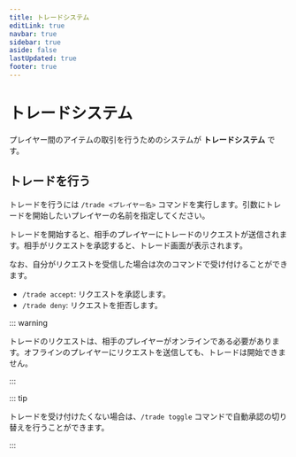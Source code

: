 ```yaml
---
title: トレードシステム
editLink: true
navbar: true
sidebar: true
aside: false
lastUpdated: true
footer: true
---
```


# トレードシステム

プレイヤー間のアイテムの取引を行うためのシステムが **トレードシステム** です。

## トレードを行う

トレードを行うには `/trade <プレイヤー名>` コマンドを実行します。引数にトレードを開始したいプレイヤーの名前を指定してください。

トレードを開始すると、相手のプレイヤーにトレードのリクエストが送信されます。相手がリクエストを承認すると、トレード画面が表示されます。

なお、自分がリクエストを受信した場合は次のコマンドで受け付けることができます。

- `/trade accept`: リクエストを承認します。
- `/trade deny`: リクエストを拒否します。

::: warning

トレードのリクエストは、相手のプレイヤーがオンラインである必要があります。オフラインのプレイヤーにリクエストを送信しても、トレードは開始できません。

:::

::: tip

トレードを受け付けたくない場合は、`/trade toggle` コマンドで自動承認の切り替えを行うことができます。

:::

